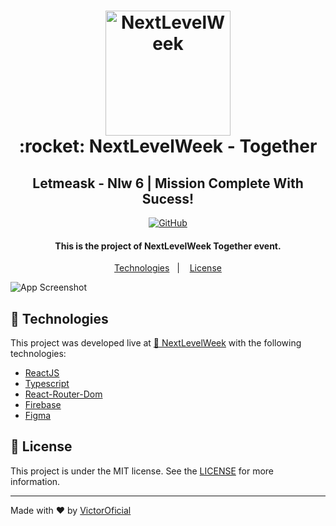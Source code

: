 <h1 align="center"> 
  <img alt="NextLevelWeek" src="https://user-images.githubusercontent.com/79101105/123453487-ffa91500-d5b5-11eb-887f-1a8f93bf889b.png" width="200px"/>  
  <br>  
   :rocket: NextLevelWeek - Together
</h1>  
<h2 align="center">Letmeask - Nlw 6 | Mission Complete With Sucess!</h2>

<p align="center">
   <a href="https://github.com/VictorOficial/Letmeask/blob/master/LICENSE"> 
    <img alt="GitHub" src="https://img.shields.io/github/license/VictorOficial/Letmeask?label=license"> 
   </a>
</p>
 
<h4 align="center">
  This is the project of NextLevelWeek Together event.
</h4> 

<p align="center">
  <a href="#rocket-technologies">Technologies</a>&nbsp;&nbsp;&nbsp;|&nbsp;&nbsp;&nbsp;
  <a href="#memo-license">License</a>
</p>

![App Screenshot](https://raw.githubusercontent.com/marssaljr/letmeask/main/.github/app.svg) 

## :rocket: Technologies

This project was developed live at [🚀 NextLevelWeek](https://nextlevelweek.com) with the following technologies:

- [ReactJS](reactjs) 
- [Typescript][ts] 
- [React-Router-Dom](reactRouterDom) 
- [Firebase](firebase) 
- [Figma](figma) 

## :memo: License

This project is under the MIT license. See the [LICENSE](https://github.com/VictorOficial/Letmeask/blob/master/LICENSE) for more information.

---

Made with ♥ by [VictorOficial](https://github.com/VictorOficial)

[reactJs]: https://reactjs.org
[ts]: https://www.typescriptlang.org
[reactRouterDom]: https://github.com/ReactTraining/react-router
[firebase]: https://console.firebase.google.com/
[figm]: https://figma.com
